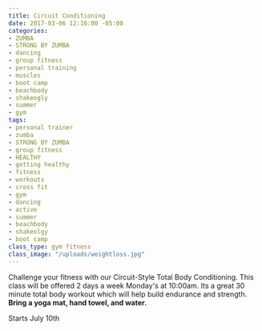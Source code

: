```yaml
---
title: Circuit Conditioning
date: 2017-03-06 12:16:00 -05:00
categories:
- ZUMBA
- STRONG BY ZUMBA
- dancing
- group fitness
- personal training
- muscles
- boot camp
- beachbody
- shakeogly
- summer
- gym
tags:
- personal trainer
- zumba
- STRONG BY ZUMBA
- group fitness
- HEALTHY
- getting healthy
- fitness
- workouts
- cross fit
- gym
- dancing
- active
- summer
- beachbody
- shakeolgy
- boot camp
class_type: gym fitness
class_image: "/uploads/weightloss.jpg"
---
```


Challenge your fitness with our Circuit-Style Total Body Conditioning. This class will be offered 2 days a week 
Monday's at 10:00am. Its a great 30 minute total body workout which will help build endurance and strength. **Bring a yoga mat, hand towel, and water.** 

Starts July 10th